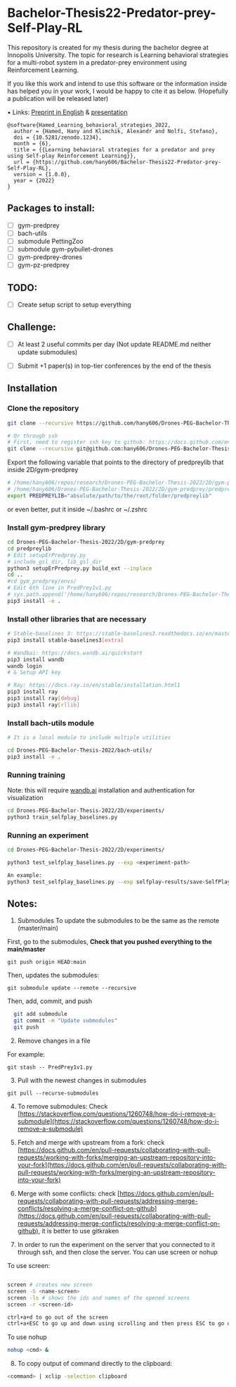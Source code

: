 # Bachelor-Thesis22-Predator-prey-Self-Play-RL
This repository is created for my thesis during the bachelor degree at Innopolis University. The topic for research is Learning 
behavioral strategies for a multi-robot system in a predator-prey 
environment using Reinforcement Learning.

If you like this work and intend to use this software or the information inside has helped you in your work, I would be happy to cite it as below. (Hopefully a publication will be released later)

• Links: [Preprint in English](https://drive.google.com/file/d/1J1bmWlP1J9skfXmwQXqdyMFVNwNfsgto/view) & [presentation](https://drive.google.com/file/d/1mgLtZNa14XSOrtyRj58-buWwY9n79iME/view)

```
@software{Hamed_Learning_behavioral_strategies_2022,
  author = {Hamed, Hany and Klimchik, Alexandr and Nolfi, Stefano},
  doi = {10.5281/zenodo.1234},
  month = {6},
  title = {{Learning behavioral strategies for a predator and prey using Self-play Reinforcement Learning}},
  url = {https://github.com/hany606/Bachelor-Thesis22-Predator-prey-Self-Play-RL},
  version = {1.0.0},
  year = {2022}
}
```

## Packages to install:

- [ ] gym-predprey
- [ ] bach-utils
- [ ] submodule PettingZoo
- [ ] submodule gym-pybullet-drones
- [ ] gym-predprey-drones
- [ ] gym-pz-predprey

## TODO:

- [ ] Create setup script to setup everything

## Challenge:
- [ ] At least 2 useful commits per day (Not update README.md neither update submodules)
- [ ] Submit +1 paper(s) in top-tier conferences by the end of the thesis


## Installation

### Clone the repository

```bash
git clone --recursive https://github.com/hany606/Drones-PEG-Bachelor-Thesis-2022.git

# Or through ssh
# First, need to register ssh key to github: https://docs.github.com/en/github/authenticating-to-github/connecting-to-github-with-ssh/generating-a-new-ssh-key-and-adding-it-to-the-ssh-agent
git clone --recursive git@github.com:hany606/Drones-PEG-Bachelor-Thesis-2022.git
```

Export the following variable that points to the directory of predpreylib that inside 2D/gym-predprey
```bash
# /home/hany606/repos/research/Drones-PEG-Bachelor-Thesis-2022/2D/gym-predprey/predpreylib
# /home/hany606/Drones-PEG-Bachelor-Thesis-2022/2D/gym-predprey/predpreylib
export PREDPREYLIB="absolute/path/to/the/root/folder/predpreylib"
```

or even better, put it inside ~/.bashrc or ~/.zshrc

### Install gym-predprey library

```bash
cd Drones-PEG-Bachelor-Thesis-2022/2D/gym-predprey
cd predpreylib
# Edit setupErPredprey.py
# include_gsl_dir, lib_gsl_dir
python3 setupErPredprey.py build_ext --inplace  
cd ..
#cd gym_predprey/envs/
# Edit 6th line in PredPrey1v1.py
# sys.path.append('/home/hany606/repos/research/Drones-PEG-Bachelor-Thesis-2022/2D/gym-predprey/predpreylib')
pip3 install -e .
```

### Install other libraries that are necessary

```bash
# Stable-baselines 3: https://stable-baselines3.readthedocs.io/en/master/guide/install.html
pip3 install stable-baselines3[extra]

# Wandbai: https://docs.wandb.ai/quickstart
pip3 install wandb
wandb login
# & Setup API key

# Ray: https://docs.ray.io/en/stable/installation.html1
pip3 install ray
pip3 install ray[debug]
pip3 install ray[rllib]
```

### Install bach-utils module

```bash
# It is a local module to include multiple utilities

cd Drones-PEG-Bachelor-Thesis-2022/bach-utils/
pip3 install -e .
```

### Running training

Note: this will require [wandb.ai](http://wandb.ai) installation and authentication for visualization

```bash
cd Drones-PEG-Bachelor-Thesis-2022/2D/experiments/
python3 train_selfplay_baselines.py
```

### Running an experiment

```bash
cd Drones-PEG-Bachelor-Thesis-2022/2D/experiments/

python3 test_selfplay_baselines.py --exp <experiment-path>

An example:
python3 test_selfplay_baselines.py --exp selfplay-results/save-SelfPlay1v1-Pred_Prey-v0-PPO-full-vel-08.18.2021_01.08.37
```

## Notes:

1. Submodules
To update the submodules to be the same as the remote (master/main)

First, go to the submodules, **Check that you pushed everything to the main/master**

```git push origin HEAD:main```

Then, updates the submodules:

```git submodule update --remote --recursive```

Then, add, commit, and push

```bash 
  git add submodule
  git commit -m "Update submodules"
  git push
```

2. Remove changes in a file

For example:

```git stash -- PredPrey1v1.py```


3. Pull with the newest changes in submodules

```git pull --recurse-submodules```

4. To remove submodules: Check [https://stackoverflow.com/questions/1260748/how-do-i-remove-a-submodule](https://stackoverflow.com/questions/1260748/how-do-i-remove-a-submodule)


5. Fetch and merge with upstream from a fork: check [https://docs.github.com/en/pull-requests/collaborating-with-pull-requests/working-with-forks/merging-an-upstream-repository-into-your-fork](https://docs.github.com/en/pull-requests/collaborating-with-pull-requests/working-with-forks/merging-an-upstream-repository-into-your-fork)

6. Merge with some conflicts: check [https://docs.github.com/en/pull-requests/collaborating-with-pull-requests/addressing-merge-conflicts/resolving-a-merge-conflict-on-github](https://docs.github.com/en/pull-requests/collaborating-with-pull-requests/addressing-merge-conflicts/resolving-a-merge-conflict-on-github), it is better to use gitkraken

7. In order to run the experiment on the server that you connected to it through ssh, and then close the server. You can use screen or nohup

To use screen:

```bash

screen # creates new screen
screen -S <name-screen>
screen -ls # shows the ids and names of the opened screens
screen -r <screen-id>

ctrl+a+d to go out of the screen
ctrl+a+ESC to go up and down using scrolling and then press ESC to go out of the scrolling mode
```

To use nohup
```bash
nohup <cmd> &
```


8. To copy output of command directly to the clipboard:
```bash
<command> | xclip -selection clipboard 
```
